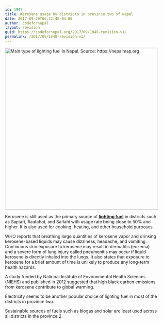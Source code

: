 ```yaml
---
id: 1947
title: Kerosene usage by districts in province two of Nepal
date: 2017-09-29T06:32:48-04:00
author: codefornepal
layout: revision
guid: https://codefornepal.org/2017/09/1940-revision-v1/
permalink: /2017/09/1940-revision-v1/
---
```

[<img class="size-full wp-image-1943" src="https://codefornepal.org/wp-content/uploads/2017/09/Screen-Shot-2017-09-26-at-7.56.53-PM.png" alt="Main type of lighting fuel in Nepal. Source: https://nepalmap.org" width="100%" height="533" srcset="https://codefornepal.org/wp-content/uploads/2017/09/Screen-Shot-2017-09-26-at-7.56.53-PM.png 800w, https://codefornepal.org/wp-content/uploads/2017/09/Screen-Shot-2017-09-26-at-7.56.53-PM-300x200.png 300w, https://codefornepal.org/wp-content/uploads/2017/09/Screen-Shot-2017-09-26-at-7.56.53-PM-768x512.png 768w" sizes="(max-width: 800px) 100vw, 800px" />](https://codefornepal.org/wp-content/uploads/2017/09/Screen-Shot-2017-09-26-at-7.56.53-PM.png)

Kerosene is still used as the primary source of **<span style="color: #ff0000;"><a href="https://nepalmap.org/data/map/?table=LIGHTINGFUEL&geo_ids=district|country-NP&primary_geo_id=country-NP#column%7CKEROSENE%2Csumlev%7Cdistrict">lighting fuel</a></span>** in districts such as Saptari, Rautahat, and Sarlahi with usage rate being close to 50% and higher. It is also used for cooking, heating, and other household purposes.

WHO reports that breathing large quantities of kerosene vapor and drinking kerosene-based liquids may cause dizziness, headache, and vomiting. Continuous skin exposure to kerosene may result in dermatitis (eczema) and a severe form of lung injury called pneumonitis may occur if liquid kerosene is directly inhaled into the lungs. It also states that exposure to kerosene for a brief amount of time is unlikely to produce any long-term health hazards.

A study funded by National Institute of Environmental Health Sciences (NIEHS) and published in 2012 suggested that high black carbon emissions from kerosene contribute to global warming.

Electricity seems to be another popular choice of lighting fuel in most of the districts in province two.

Sustainable sources of fuels such as biogas and solar are least used across all districts in the province 2.